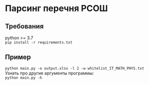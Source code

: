 # Парсинг перечня РСОШ  
## Требования  
python >= 3.7  
`pip install -r requirements.txt`
## Пример  
`python main.py -o output.xlsx -l 2 -w whitelist_IT_MATH_PHYS.txt`  
Узнать про другие аргументы программы:  
`python main.py -h`  